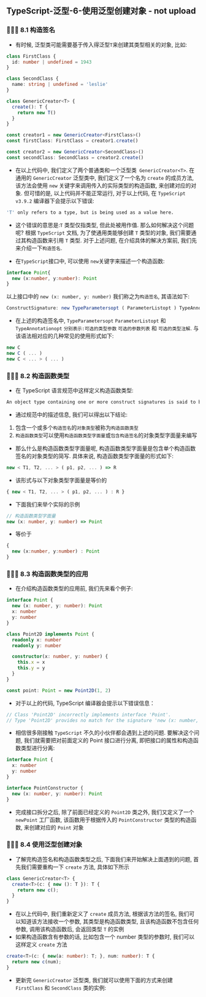 ## TypeScript-泛型-6-使用泛型创建对象 - not upload


### 🚀🚀🚀 8.1 构造签名
- 有时候, 泛型类可能需要基于传入得泛型`T`来创建其类型相关的对象, 比如:
```ts
class FirstClass {
  id: number | undefined = 1943
}

class SecondClass {
  name: string | undefined = 'leslie'
}

class GenericCreator<T> {
  create(): T {
    return new T()
  }
}

const creator1 = new GenericCreator<FirstClass>()
const firstClass: FirstClass = creator1.create()

const creator2 = new GenericCreator<SecondClass>()
const secondClass: SecondClass = creator2.create()
```
- 在以上代码中, 我们定义了两个普通类和一个泛型类` GenericCreator<T>`. 在通用的 `GenericCreator` 泛型类中, 我们定义了一个名为 `create` 的成员方法, 该方法会使用 `new` 关键字来调用传入的实际类型的构造函数, 来创建对应的对象. 但可惜的是, 以上代码并不能正常运行, 对于以上代码, 在 `TypeScript v3.9.2` 编译器下会提示以下错误:
```bash
'T' only refers to a type, but is being used as a value here.
```
- 这个错误的意思是:`T` 类型仅指类型, 但此处被用作值. 那么如何解决这个问题呢? 根据 `TypeScript` 文档, 为了使通用类能够创建 `T` 类型的对象, 我们需要通过其构造函数来引用 `T` 类型. 对于上述问题, 在介绍具体的解决方案前, 我们先来介绍一下`构造签名`. 

- 在`TypeScript`接口中, 可以使用 `new`关键字来描述一个构造函数:
```ts
interface Point{
  new (x:number, y:number): Point
}
```

以上接口中的 `new (x: number, y: number)` 我们称之为`构造签名`, 其语法如下:
```ts
ConstructSignature: new TypeParametersopt ( ParameterListopt ) TypeAnnotationopt
```

- 在上述的构造签名中, `TypeParametersopt` `ParameterListopt` 和 `TypeAnnotationopt` `分别表示:可选的类型参数` `可选的参数列表` 和 `可选的类型注解`. 与该语法相对应的几种常见的使用形式如下:
```ts
new C  
new C ( ... )  
new C < ... > ( ... )
```

### 🚀🚀🚀 8.2  构造函数类型
- 在 TypeScript 语言规范中这样定义构造函数类型:
```bash
An object type containing one or more construct signatures is said to be a constructor type. Constructor types may be written using constructor type literals or by including construct signatures in object type literals.
```
- 通过规范中的描述信息, 我们可以得出以下结论:
1. 包含一个或多个`构造签名`的`对象类型`被称为`构造函数类型`
2. `构造函数类型`可以使用`构造函数类型字面量`或`包含构造签名`的对象类型字面量来编写

- 那么什么是构造函数类型字面量呢, 构造函数类型字面量是包含单个构造函数签名的对象类型的简写. 具体来说, 构造函数类型字面量的形式如下:
```ts
new < T1, T2, ... > ( p1, p2, ... ) => R
```
- 该形式与以下对象类型字面量是等价的
```ts
{ new < T1, T2, ... > ( p1, p2, ... ) : R }
```
- 下面我们来举个实际的示例
```ts
// 构造函数类型字面量
new (x: number, y: number) => Point
```
- 等价于
```ts
{
  new (x:number, y:number) : Point
}
```

### 🚀🚀🚀 8.3  构造函数类型的应用
- 在介绍构造函数类型的应用前, 我们先来看个例子:
```ts
interface Point {
  new (x: number, y: number): Point
  x: number
  y: number
}

class Point2D implements Point {
  readonly x: number
  readonly y: number

  constructor(x: number, y: number) {
    this.x = x
    this.y = y
  }
}

const point: Point = new Point2D(1, 2)
```
- 对于以上的代码, TypeScript 编译器会提示以下错误信息：
```ts
// Class 'Point2D' incorrectly implements interface 'Point'.
// Type 'Point2D' provides no match for the signature 'new (x: number, y: number): Point'.

```
- 相信很多刚接触 `TypeScript` 不久的小伙伴都会遇到上述的问题. 要解决这个问题, 我们就需要把对前面定义的 Point 接口进行分离, 即把接口的属性和构造函数类型进行分离:
```ts
interface Point {
  x: number
  y: number
}

interface PointConstructor {
  new (x: number, y: number): Point
}
```
- 完成接口拆分之后, 除了前面已经定义的 `Point2D` 类之外, 我们又定义了一个 `newPoint` 工厂函数, 该函数用于根据传入的 `PointConstructor` 类型的构造函数, 来创建对应的 `Point` 对象

### 🚀🚀🚀 8.4  使用泛型创建对象
- 了解完构造签名和构造函数类型之后, 下面我们来开始解决上面遇到的问题, 首先我们需要重构一下 `create` 方法, 具体如下所示
```ts
class GenericCreator<T> {
  create<T>(c: { new (): T }): T {
    return new c();
  }
}
```
- 在以上代码中, 我们重新定义了 `create` 成员方法, 根据该方法的签名, 我们可以知道该方法接收一个参数, 其类型是构造函数类型, 且该构造函数不包含任何参数, 调用该构造函数后, 会返回类型 `T` 的实例
- 如果构造函数含有参数的话, 比如包含一个 number 类型的参数时, 我们可以这样定义 `create` 方法
```ts
create<T>(c: { new(a: number): T; }, num: number): T {
  return new c(num);
}
```
- 更新完 `GenericCreator` 泛型类, 我们就可以使用下面的方式来创建 `FirstClass` 和 `SecondClass` 类的实例:
